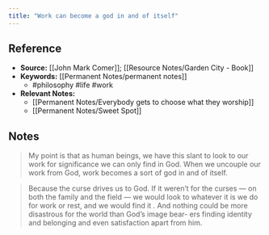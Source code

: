 ```yaml
---
title: "Work can become a god in and of itself"
---
```

## Reference
- **Source:** [[John Mark Comer]]; [[Resource Notes/Garden City - Book]]
- **Keywords:** [[Permanent Notes/permanent notes]]
	- #philosophy #life #work
- **Relevant Notes:**
	- [[Permanent Notes/Everybody gets to choose what they worship]]
	- [[Permanent Notes/Sweet Spot]]
## Notes
> My point is that as human beings, we have this slant to look to our work for significance we can only find in God. When we uncouple our work from God, work becomes a sort of god in and of itself.


   > Because the curse drives us to God. If it weren’t for the curses — on both the family and the field — we would look to whatever it is we do for work   or   rest,   and   we   would   find   it .   And   nothing   could   be   more   disastrous   for   the   world   than   God’s   image   bear- ers finding identity and belonging and even satisfaction apart from him.